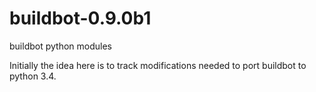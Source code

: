 # buildbot-0.9.0b1
buildbot python modules

Initially the idea here is to track modifications needed to port buildbot to python 3.4.

